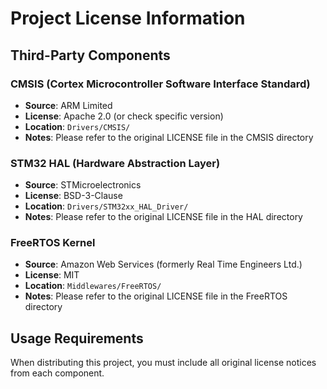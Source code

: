 # Project License Information

## Third-Party Components

### CMSIS (Cortex Microcontroller Software Interface Standard)
- **Source**: ARM Limited
- **License**: Apache 2.0 (or check specific version)
- **Location**: `Drivers/CMSIS/`
- **Notes**: Please refer to the original LICENSE file in the CMSIS directory

### STM32 HAL (Hardware Abstraction Layer)
- **Source**: STMicroelectronics
- **License**: BSD-3-Clause
- **Location**: `Drivers/STM32xx_HAL_Driver/`
- **Notes**: Please refer to the original LICENSE file in the HAL directory

### FreeRTOS Kernel
- **Source**: Amazon Web Services (formerly Real Time Engineers Ltd.)
- **License**: MIT
- **Location**: `Middlewares/FreeRTOS/`
- **Notes**: Please refer to the original LICENSE file in the FreeRTOS directory

## Usage Requirements
When distributing this project, you must include all original license notices from each component.